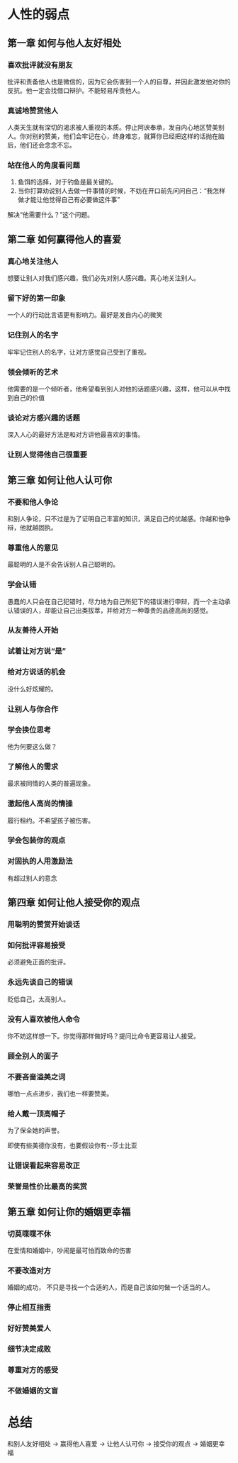 # 人性的弱点

## 第一章 如何与他人友好相处

### 喜欢批评就没有朋友
    
批评和责备他人也是微信的，因为它会伤害到一个人的自尊，并因此激发他对你的反抗。他一定会找借口辩护。不能轻易斥责他人。

### 真诚地赞赏他人

人类天生就有深切的渴求被人重视的本质。停止阿谀奉承，发自内心地区赞美别人。你对别的赞美，他们会牢记在心，终身难忘，就算你已经把这样的话抛在脑后，他们还会念念不忘。

### 站在他人的角度看问题

1. 鱼饵的选择，对于钓鱼是最关键的。
2. 当你打算劝说别人去做一件事情的时候，不妨在开口前先问问自己：“我怎样做才能让他觉得自己有必要做这件事”

解决“他需要什么？”这个问题。

## 第二章 如何赢得他人的喜爱

### 真心地关注他人

想要让别人对我们感兴趣，我们必先对别人感兴趣。真心地关注别人。

### 留下好的第一印象

一个人的行动比言语更有影响力。最好是发自内心的微笑

### 记住别人的名字

牢牢记住别人的名字，让对方感觉自己受到了重视。

### 领会倾听的艺术

他需要的是一个倾听者，他希望看到别人对他的话题感兴趣，这样，他可以从中找到自己的价值

### 谈论对方感兴趣的话题

深入人心的最好方法是和对方讲他最喜欢的事情。

### 让别人觉得他自己很重要

## 第三章 如何让他人认可你

### 不要和他人争论

和别人争论，只不过是为了证明自己丰富的知识，满足自己的优越感。你越和他争辩，他就越固执。

### 尊重他人的意见

最聪明的人是不会告诉别人自己聪明的。

### 学会认错

愚蠢的人只会在自己犯错时，尽力地为自己所犯下的错误进行申辩，而一个主动承认错误的人，却能让自己出类拔萃，并给对方一种尊贵的品德高尚的感觉。

### 从友善待人开始

### 试着让对方说“是”

### 给对方说话的机会

没什么好炫耀的。

### 让别人与你合作

### 学会换位思考

他为何要这么做？

### 了解他人的需求

最求被同情的人类的普遍现象。

### 激起他人高尚的情操

履行租约。不希望孩子被伤害。

### 学会包装你的观点

### 对固执的人用激励法

有超过别人的意念

## 第四章 如何让他人接受你的观点

### 用聪明的赞赏开始谈话

### 如何批评容易接受

必须避免正面的批评。

### 永远先谈自己的错误

贬低自己，太高别人。

### 没有人喜欢被他人命令

你不妨这样想一下。你觉得那样做好吗？提问比命令更容易让人接受。

### 顾全别人的面子

### 不要吝啬溢美之词

哪怕一点点进步，我们也一样要赞美。

### 给人戴一顶高帽子

为了保全她的声誉。

即使有些美德你没有，也要假设你有--莎士比亚

### 让错误看起来容易改正

### 荣誉是性价比最高的奖赏

## 第五章 如何让你的婚姻更幸福

### 切莫喋喋不休

在爱情和婚姻中，吵闹是最可怕而致命的伤害

### 不要改造对方

婚姻的成功， 不只是寻找一个合适的人，而是自己该如何做一个适当的人。

### 停止相互指责

### 好好赞美爱人

### 细节决定成败

### 尊重对方的感受

### 不做婚姻的文盲

# 总结

和别人友好相处 -> 赢得他人喜爱 -> 让他人认可你 -> 接受你的观点 -> 婚姻更幸福